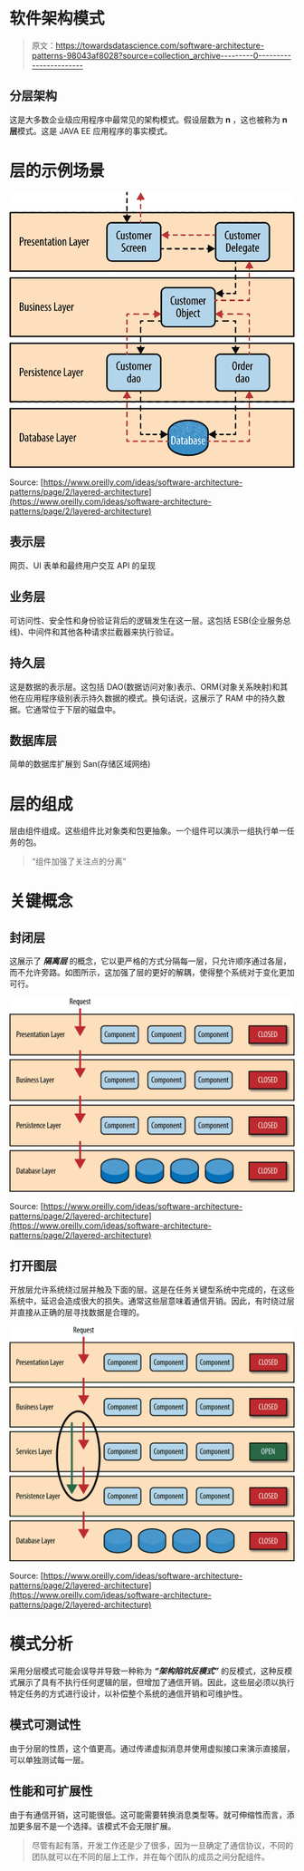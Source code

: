 # 软件架构模式

> 原文：<https://towardsdatascience.com/software-architecture-patterns-98043af8028?source=collection_archive---------0----------------------->

## 分层架构

这是大多数企业级应用程序中最常见的架构模式。假设层数为 **n** ，这也被称为 **n 层**模式。这是 JAVA EE 应用程序的事实模式。

# 层的示例场景

![](img/faaf5bbbf21984053d656aa20f0dbd38.png)

Source: [https://www.oreilly.com/ideas/software-architecture-patterns/page/2/layered-architecture](https://www.oreilly.com/ideas/software-architecture-patterns/page/2/layered-architecture)

## **表示层**

网页、UI 表单和最终用户交互 API 的呈现

## 业务层

可访问性、安全性和身份验证背后的逻辑发生在这一层。这包括 ESB(企业服务总线)、中间件和其他各种请求拦截器来执行验证。

## 持久层

这是数据的表示层。这包括 DAO(数据访问对象)表示、ORM(对象关系映射)和其他在应用程序级别表示持久数据的模式。换句话说，这展示了 RAM 中的持久数据。它通常位于下层的磁盘中。

## 数据库层

简单的数据库扩展到 San(存储区域网络)

# 层的组成

层由组件组成。这些组件比对象类和包更抽象。一个组件可以演示一组执行单一任务的包。

> “组件加强了关注点的分离”

# 关键概念

## 封闭层

这展示了 ***隔离层*** 的概念，它以更严格的方式分隔每一层，只允许顺序通过各层，而不允许旁路。如图所示，这加强了层的更好的解耦，使得整个系统对于变化更加可行。

![](img/c61445fa21e345aa596469975bb434ab.png)

Source: [https://www.oreilly.com/ideas/software-architecture-patterns/page/2/layered-architecture](https://www.oreilly.com/ideas/software-architecture-patterns/page/2/layered-architecture)

## 打开图层

开放层允许系统绕过层并触及下面的层。这是在任务关键型系统中完成的，在这些系统中，延迟会造成很大的损失。通常这些层意味着通信开销。因此，有时绕过层并直接从正确的层寻找数据是合理的。

![](img/e014a849b5f7ab7da3c1b217da734e5f.png)

Source: [https://www.oreilly.com/ideas/software-architecture-patterns/page/2/layered-architecture](https://www.oreilly.com/ideas/software-architecture-patterns/page/2/layered-architecture)

# 模式分析

采用分层模式可能会误导并导致一种称为 ***“架构陷坑反模式”*** 的反模式，这种反模式展示了具有不执行任何逻辑的层，但增加了通信开销。因此，这些层必须以执行特定任务的方式进行设计，以补偿整个系统的通信开销和可维护性。

## 模式可测试性

由于分层的性质，这个值更高。通过传递虚拟消息并使用虚拟接口来演示直接层，可以单独测试每一层。

## 性能和可扩展性

由于有通信开销，这可能很低。这可能需要转换消息类型等。就可伸缩性而言，添加更多层不是一个选择。该模式不会无限扩展。

> 尽管有起有落，开发工作还是少了很多，因为一旦确定了通信协议，不同的团队就可以在不同的层上工作，并在每个团队的成员之间分配组件。